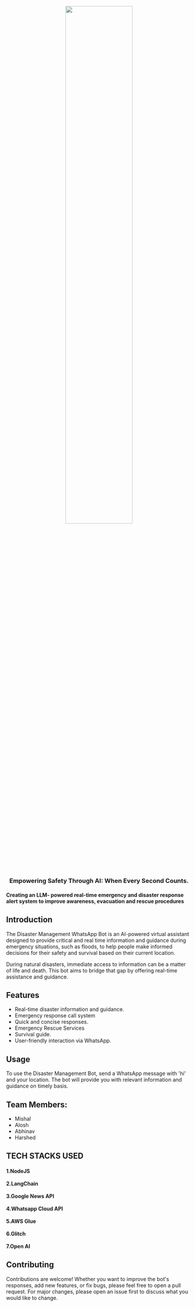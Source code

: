 <h1 align="center">
  <br>
  
  <br>
       <img src="https://i.imgur.com/Qrnruzv.png" width="60%">
      
  <br>
</h1>

<h3 align="center">Empowering Safety Through AI: When Every Second Counts. </h3>
<h4>Creating an LLM- powered real-time emergency and disaster response alert system to improve awareness, evacuation and rescue procedures 
</h4>

## Introduction

The Disaster Management WhatsApp Bot is an AI-powered virtual assistant designed to provide critical and real time information and guidance during emergency situations, such as floods, to help people make informed decisions for their safety and survival based on their current location.

During natural disasters, immediate access to information can be a matter of life and death. This bot aims to bridge that gap by offering real-time assistance and guidance.

## Features

- Real-time disaster information and guidance.
- Emergency response call system
- Quick and concise responses.
- Emergency Rescue Services
- Survival guide.
- User-friendly interaction via WhatsApp.

## Usage

To use the Disaster Management Bot, send a WhatsApp message with 'hi' and your location. The bot will provide you with relevant information and guidance on timely basis.

  
## Team Members:

- Mishal
- Alosh
- Abhinav
- Harshed

## TECH STACKS USED

<h4> 
  1.NodeJS
  <br>
  <br>
  2.LangChain
  <br>
  <br>
 3.Google News API
  <br>
  <br>
 4.Whatsapp Cloud API
  <br>
  <br>
 5.AWS Glue
  <br>
  <br>
 6.Glitch
  <br>
  <br>
 7.Open AI
  <br>
  
</h4>

## Contributing

Contributions are welcome! Whether you want to improve the bot's responses, add new features, or fix bugs, please feel free to open a pull request. For major changes, please open an issue first to discuss what you would like to change.

